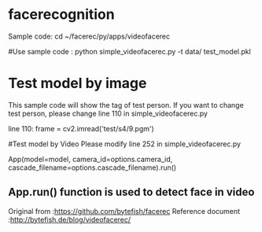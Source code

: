 # facerecognition

Sample code: cd ~/facerec/py/apps/videofacerec

#Use sample code : python simple_videofacerec.py -t data/ test_model.pkl


# Test model by image
This sample code will show the tag of test person. 
If you want to change test person, please change line 110 in simple_videofacerec.py

line 110: frame = cv2.imread('test/s4/9.pgm')


#Test model by Video
Please modify line 252 in simple_videofacerec.py

App(model=model,
        camera_id=options.camera_id,
        cascade_filename=options.cascade_filename).run()   

## App.run() function is used to detect face in video


Original from :https://github.com/bytefish/facerec
Reference document :http://bytefish.de/blog/videofacerec/
